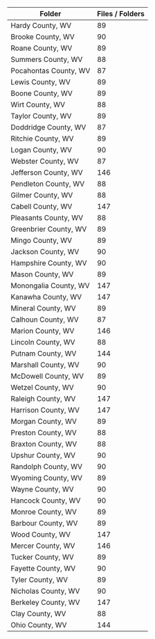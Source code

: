 | Folder                |   Files / Folders |
|-----------------------|-------------------|
| Hardy County, WV      |                89 |
| Brooke County, WV     |                90 |
| Roane County, WV      |                89 |
| Summers County, WV    |                88 |
| Pocahontas County, WV |                87 |
| Lewis County, WV      |                89 |
| Boone County, WV      |                89 |
| Wirt County, WV       |                88 |
| Taylor County, WV     |                89 |
| Doddridge County, WV  |                87 |
| Ritchie County, WV    |                89 |
| Logan County, WV      |                90 |
| Webster County, WV    |                87 |
| Jefferson County, WV  |               146 |
| Pendleton County, WV  |                88 |
| Gilmer County, WV     |                88 |
| Cabell County, WV     |               147 |
| Pleasants County, WV  |                88 |
| Greenbrier County, WV |                89 |
| Mingo County, WV      |                89 |
| Jackson County, WV    |                90 |
| Hampshire County, WV  |                90 |
| Mason County, WV      |                89 |
| Monongalia County, WV |               147 |
| Kanawha County, WV    |               147 |
| Mineral County, WV    |                89 |
| Calhoun County, WV    |                87 |
| Marion County, WV     |               146 |
| Lincoln County, WV    |                88 |
| Putnam County, WV     |               144 |
| Marshall County, WV   |                90 |
| McDowell County, WV   |                89 |
| Wetzel County, WV     |                90 |
| Raleigh County, WV    |               147 |
| Harrison County, WV   |               147 |
| Morgan County, WV     |                89 |
| Preston County, WV    |                88 |
| Braxton County, WV    |                88 |
| Upshur County, WV     |                90 |
| Randolph County, WV   |                90 |
| Wyoming County, WV    |                89 |
| Wayne County, WV      |                90 |
| Hancock County, WV    |                90 |
| Monroe County, WV     |                89 |
| Barbour County, WV    |                89 |
| Wood County, WV       |               147 |
| Mercer County, WV     |               146 |
| Tucker County, WV     |                89 |
| Fayette County, WV    |                90 |
| Tyler County, WV      |                89 |
| Nicholas County, WV   |                90 |
| Berkeley County, WV   |               147 |
| Clay County, WV       |                88 |
| Ohio County, WV       |               144 |